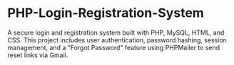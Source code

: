 # PHP-Login-Registration-System
A secure login and registration system built with PHP, MySQL, HTML, and CSS. This project includes user authentication, password hashing, session management, and a "Forgot Password" feature using PHPMailer to send reset links via Gmail.
